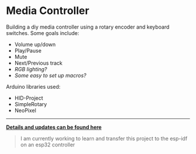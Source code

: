# Media Controller

Building a diy media controller using a rotary encoder and keyboard switches. Some goals include:

- Volume up/down
- Play/Pause
- Mute
- Next/Previous track
- *RGB lighting?*
- *Some easy to set up macros?*

Arduino libraries used:

- HID-Project
- SimpleRotary
- NeoPixel

---

[**Details and updates can be found here**](https://ham0osh.github.io/MediaController/)

> I am currently working to learn and transfer this project to the esp-idf on an esp32 controller

